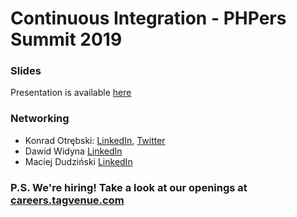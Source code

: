 # Continuous Integration - PHPers Summit 2019

### Slides

Presentation is available [here](https://github.com/tagvenue/random/raw/master/shared/phpers_summit_2019/201909_phpers_summit_PDF.pdf)

### Networking

- Konrad Otrębski: [LinkedIn](https://www.linkedin.com/in/konradotrebski/), [Twitter](https://twitter.com/kmotrebski)
- Dawid Widyna [LinkedIn](https://www.linkedin.com/in/dawid-widyna/)
- Maciej Dudziński [LinkedIn](https://www.linkedin.com/in/maciejdudzinski/)

### P.S. We're hiring! Take a look at our openings at [careers.tagvenue.com](https://careers.tagvenue.com/departments/it-product)

